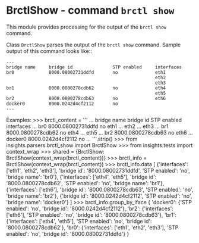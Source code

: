 BrctlShow - command ``brctl show``
==================================

This module provides processing for the output of the ``brctl show`` command.

Class ``BrctlShow`` parses the output of the ``brctl show`` command.
Sample output of this command looks like::

    ---
    bridge name     bridge id               STP enabled     interfaces
    br0             8000.08002731ddfd       no              eth1
                                                            eth2
                                                            eth3
    br1             8000.0800278cdb62       no              eth4
                                                            eth5
    br2             8000.0800278cdb63       no              eth6
    docker0         8000.0242d4cf2112       no
    ---

Examples:
    >>> brctl_content = '''
    ... bridge name     bridge id               STP enabled     interfaces
    ... br0             8000.08002731ddfd       no              eth1
    ...                                                         eth2
    ...                                                         eth3
    ... br1             8000.0800278cdb62       no              eth4
    ...                                                         eth5
    ... br2             8000.0800278cdb63       no              eth6
    ... docker0         8000.0242d4cf2112       no
    ... '''.strip()
    >>> from insights.parsers.brctl_show import BrctlShow
    >>> from insights.tests import context_wrap
    >>> shared = {BrctlShow: BrctlShow(context_wrap(brctl_content))}
    >>> brctl_info = BrctlShow(context_wrap(brctl_content))
    >>> brctl_info.data
    [
     {'interfaces': ['eth1', 'eth2', 'eth3'], 'bridge id': '8000.08002731ddfd',
      'STP enabled': 'no', 'bridge name': 'br0'},
     {'interfaces': ['eth4', 'eth5'], 'bridge id': '8000.0800278cdb62',
      'STP enabled': 'no', 'bridge name': 'br1'},
     {'interfaces': ['eth6'], 'bridge id': '8000.0800278cdb63',
      'STP enabled': 'no', 'bridge name': 'br2'},
     {'bridge id': '8000.0242d4cf2112', 'STP enabled': 'no',
      'bridge name': 'docker0'}
    ]
    >>> brctl_info.group_by_iface
    {
     'docker0': {'STP enabled': 'no', 'bridge id': '8000.0242d4cf2112'},
     'br2': {'interfaces': ['eth6'], 'STP enabled': 'no',
             'bridge id': '8000.0800278cdb63'},
     'br1': {'interfaces': ['eth4', 'eth5'], 'STP enabled': 'no',
             'bridge id': '8000.0800278cdb62'},
     'br0': {'interfaces': ['eth1', 'eth2', 'eth3'], 'STP enabled': 'no',
             'bridge id': '8000.08002731ddfd'}
    }